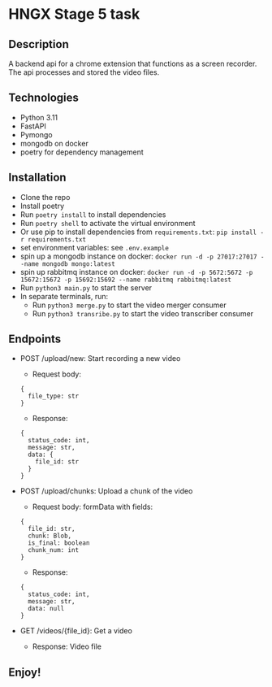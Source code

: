 # HNGX Stage 5 task

## Description

A backend api for a chrome extension that functions as a screen recorder. The api processes and stored the video files.

## Technologies

- Python 3.11
- FastAPI
- Pymongo
- mongodb on docker
- poetry for dependency management

## Installation

- Clone the repo
- Install poetry
- Run `poetry install` to install dependencies
- Run `poetry shell` to activate the virtual environment
- Or use pip to install dependencies from `requirements.txt`: `pip install -r requirements.txt`
- set environment variables: see `.env.example`
- spin up a mongodb instance on docker: `docker run -d -p 27017:27017 --name mongodb mongo:latest`
- spin up rabbitmq instance on docker: `docker run -d -p 5672:5672 -p 15672:15672 -p 15692:15692 --name rabbitmq rabbitmq:latest`
- Run `python3 main.py` to start the server
- In separate terminals, run:
  - Run `python3 merge.py` to start the video merger consumer
  - Run `python3 transribe.py` to start the video transcriber consumer

## Endpoints

- POST /upload/new: Start recording a new video

  - Request body:

  ```
  {
    file_type: str
  }
  ```

  - Response:

  ```
  {
    status_code: int,
    message: str,
    data: {
      file_id: str
    }
  }
  ```

- POST /upload/chunks: Upload a chunk of the video

  - Request body: formData with fields:

  ```
  {
    file_id: str,
    chunk: Blob,
    is_final: boolean
    chunk_num: int
  }
  ```

  - Response:

  ```
  {
    status_code: int,
    message: str,
    data: null
  }
  ```

- GET /videos/{file_id}: Get a video
  - Response: Video file

## Enjoy!
